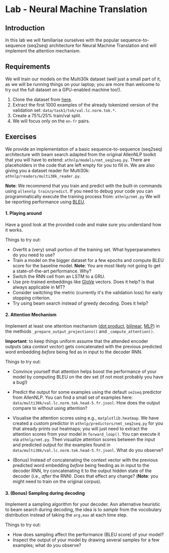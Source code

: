 # Lab - Neural Machine Translation


## Introduction

In this lab we will familiarise ourselves with the popular sequence-to-sequence (seq2seq) architecture for Neural Machine 
Translation and will implement the attention mechanism.  

## Requirements
We will train our models on the Multi30k dataset (well just a small part of it, as we will be 
running things on your laptop; you are more than welcome to try out the full dataset on a GPU-enabled machine too!).

1. Clone the dataset from [here](https://github.com/multi30k/dataset). 
2. Extract the first 1000 examples of the already tokenized version of the validation set: 
``data/task1/tok/val.lc.norm.tok.*``. 
3. Create a 75\%/25\% train/val split. 
4. We will focus only on the ``en-fr`` pairs. 

## Exercises

We provide an implementation of a basic sequence-to-sequence (seq2seq) architecture with beam search 
adapted from the original AllenNLP toolkit that you will have to extend: ``athnlp/models/nmt_seq2seq.py``. 
There are placeholders in the code that are left empty for you to fill in. We are also giving you 
a dataset reader for Multi30k: ``athnlp/readers/multi30k_reader.py``. 

**Note**: We recommend that
you train and predict with the built-in commands using ``allennlp train/predict``. If you
need to debug your code you can programmatically execute the training process from: ``athnlp/nmt.py``
We will be reporting performance using [BLEU](https://www.aclweb.org/anthology/P02-1040).   

#### 1. Playing around

Have a good look at the provided code and make sure you understand how it works.

Things to try out:

- Overfit a (very) small portion of the training set. What hyperparameters do you need to use?
- Train a model on the bigger dataset for a few epochs and compute BLEU score for the baseline model. 
**Note**: You are most likely not going to get a state-of-the-art performance. Why?
- Switch the RNN cell from an LSTM to a GRU.
- Use pre-trained embeddings like [GloVe](https://nlp.stanford.edu/pubs/glove.pdf) vectors. Does it help? 
Is that always applicable in MT?
- Consider switching the metric (currently it's the validation loss) for early stopping criterion.
- Try using beam search instead of greedy decoding. Does it help?
 
  

#### 2. Attention Mechanism

Implement at least one attention mechanism ([dot product](https://arxiv.org/abs/1508.04025), 
[bilinear](https://arxiv.org/abs/1508.04025), [MLP](https://arxiv.org/abs/1409.0473)) 
in the methods ``_prepare_output_projections()`` and ``_compute_attention()``. 

**Important**: to keep things uniform assume that the attended encoder outputs 
(aka *context vector*) gets concatenated with the previous predicted word embedding *before* being 
fed as in input to the decoder RNN. 

Things to try out:

- Convince yourself that attention helps boost the performance of your model by computing
BLEU on the dev set (if not most probably you have a bug!)
- Predict the output for some examples using the default ``se2seq`` predictor from AllenNLP. 
You can find a small set of examples here: ``data/multi30k/val.lc.norm.tok.head-5.fr.jsonl``. 
How does the output compare to without using attention?
- Visualise the attention scores using e.g., ``matplotlib.heatmap``. We have created a custom predictor
in ``athnlp/predictors/nmt_seq2seq.py`` for you that already prints out heatmaps; you will just need to extract the attention
scores from your model in ``forward_loop()``. You can execute it via ``athnlp/nmt.py``. 
 Then visualize attention scores between the input and predicted output for the examples 
 found in ``data/multi30k/val.lc.norm.tok.head-5.fr.jsonl``. What do you observe?
  
- (Bonus) Instead of concatenating the context vector with the previous predicted word embedding *before* being 
feeding as in input to the decoder RNN, try concatenating it to the output hidden state of the decoder 
(i.e., *after* the RNN). Does that effect any change? (**Note**: you might need to train on the original corpus). 
    
#### 3. (Bonus) Sampling during decoding
Implement a sampling algorithm for your decoder. Asn alternative heuristic to beam search during decoding, 
the idea is to *sample* from the vocobulary distribution instead of taking the ``arg,max`` at each time step.

Things to try out:

- How does sampling affect the performance (BLEU score) of your model?
- Inspect the output of your model by drawing several samples for a few examples; what do you observe? 
   
